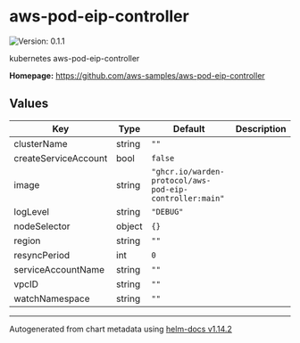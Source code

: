 # aws-pod-eip-controller

![Version: 0.1.1](https://img.shields.io/badge/Version-0.1.1-informational?style=flat-square)

kubernetes aws-pod-eip-controller

**Homepage:** <https://github.com/aws-samples/aws-pod-eip-controller>

## Values

| Key | Type | Default | Description |
|-----|------|---------|-------------|
| clusterName | string | `""` |  |
| createServiceAccount | bool | `false` |  |
| image | string | `"ghcr.io/warden-protocol/aws-pod-eip-controller:main"` |  |
| logLevel | string | `"DEBUG"` |  |
| nodeSelector | object | `{}` |  |
| region | string | `""` |  |
| resyncPeriod | int | `0` |  |
| serviceAccountName | string | `""` |  |
| vpcID | string | `""` |  |
| watchNamespace | string | `""` |  |

----------------------------------------------
Autogenerated from chart metadata using [helm-docs v1.14.2](https://github.com/norwoodj/helm-docs/releases/v1.14.2)
